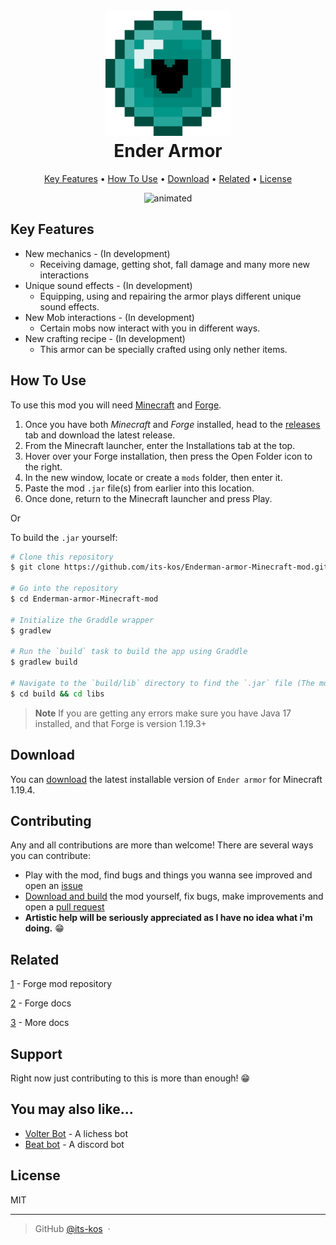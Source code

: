 
<h1 align="center">
  <br>
  <a href="https://github.com/its-kos/Enderman-armor-Minecraft-mod"><img src="afd.png" alt="Ender armor" width="200"></a>
  <br>
  Ender Armor
  <br>
</h1>

<p align="center">
  <a href="#key-features">Key Features</a> •
  <a href="#how-to-use">How To Use</a> •
  <a href="#download">Download</a> •
  <a href="#related">Related</a> •
  <a href="#license">License</a>
</p>

<p align="center">
  <img src="end.gif" alt="animated" />
</p>

## Key Features

* New mechanics - (In development)
  - Receiving damage, getting shot, fall damage and many more new interactions
* Unique sound effects - (In development)
  - Equipping, using and repairing the armor plays different unique sound effects.
* New Mob interactions - (In development)
  - Certain mobs now interact with you in different ways.
* New crafting recipe - (In development)
  - This armor can be specially crafted using only nether items.


## How To Use

To use this mod you will need [Minecraft](https://www.minecraft.net/en-us/get-minecraft) and [Forge](https://apexminecrafthosting.com/how-to-install-mods-on-forge/).

1) Once you have both *Minecraft* and *Forge* installed, head to the [releases](https://github.com/its-kos/Enderman-armor-Minecraft-mod/releases) tab and download the latest release.
2) From the Minecraft launcher, enter the Installations tab at the top.
3) Hover over your Forge installation, then press the Open Folder icon to the right.
4) In the new window, locate or create a `mods` folder, then enter it.
5) Paste the mod `.jar` file(s) from earlier into this location.
6) Once done, return to the Minecraft launcher and press Play.

<p>Or</p> 

To build the `.jar` yourself:

```bash
# Clone this repository
$ git clone https://github.com/its-kos/Enderman-armor-Minecraft-mod.git

# Go into the repository
$ cd Enderman-armor-Minecraft-mod

# Initialize the Graddle wrapper
$ gradlew

# Run the `build` task to build the app using Graddle
$ gradlew build

# Navigate to the `build/lib` directory to find the `.jar` file (The mod)
$ cd build && cd libs
```

> **Note**
> If you are getting any errors make sure you have Java 17 installed, and that Forge is version 1.19.3+


## Download

You can [download](https://github.com/its-kos/Enderman-armor-Minecraft-mod/releases/tag/dev/v0.0.1-1.19.4) the latest installable version of `Ender armor` for Minecraft 1.19.4.

## Contributing

Any and all contributions are more than welcome! There are several ways you can contribute:
* Play with the mod, find bugs and things you wanna see improved and open an [issue](https://github.com/its-kos/Enderman-armor-Minecraft-mod/issues) 
* <a href="#how-to-use">Download and build</a> the mod yourself, fix bugs, make improvements and open a [pull request](https://github.com/its-kos/Enderman-armor-Minecraft-mod/pulls)
* **Artistic help will be seriously appreciated as I have no idea what i'm doing.** :grin:

## Related

[1](https://www.curseforge.com/minecraft/mc-mods) - Forge mod repository

[2](https://docs.minecraftforge.net/en/1.19.x/) - Forge docs

[3](https://forge.gemwire.uk/wiki/Main_Page) - More docs

## Support

Right now just contributing to this is more than enough! :grin:

## You may also like...

- [Volter Bot](https://github.com/its-kos/Lichess-VolterBot) - A lichess bot
- [Beat bot](https://github.com/its-kos/Beat-Bot) - A discord bot

## License

MIT

---

> GitHub [@its-kos](https://github.com/its-kos) &nbsp;&middot;&nbsp;

